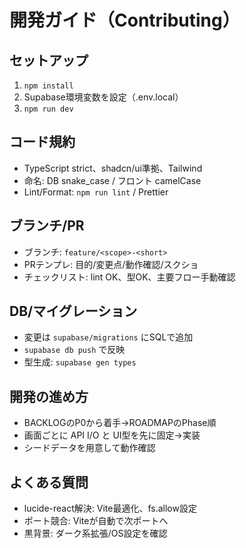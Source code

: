 # 開発ガイド（Contributing）

## セットアップ
1. `npm install`
2. Supabase環境変数を設定（.env.local）
3. `npm run dev`

## コード規約
- TypeScript strict、shadcn/ui準拠、Tailwind
- 命名: DB snake_case / フロント camelCase
- Lint/Format: `npm run lint` / Prettier

## ブランチ/PR
- ブランチ: `feature/<scope>-<short>`
- PRテンプレ: 目的/変更点/動作確認/スクショ
- チェックリスト: lint OK、型OK、主要フロー手動確認

## DB/マイグレーション
- 変更は `supabase/migrations` にSQLで追加
- `supabase db push` で反映
- 型生成: `supabase gen types`

## 開発の進め方
- BACKLOGのP0から着手→ROADMAPのPhase順
- 画面ごとに API I/O と UI型を先に固定→実装
- シードデータを用意して動作確認

## よくある質問
- lucide-react解決: Vite最適化、fs.allow設定
- ポート競合: Viteが自動で次ポートへ
- 黒背景: ダーク系拡張/OS設定を確認
